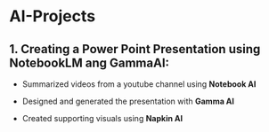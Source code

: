 # AI-Projects
## 1. Creating a Power Point Presentation using NotebookLM ang GammaAI:

- Summarized videos from a youtube channel using **Notebook AI**

- Designed and generated the presentation with **Gamma AI**

- Created supporting visuals using **Napkin AI**
